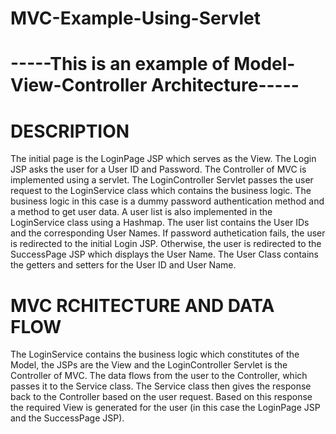 # MVC-Example-Using-Servlet

# -----This is an example of Model-View-Controller Architecture-----

# DESCRIPTION

The initial page is the LoginPage JSP which serves as the View.
The Login JSP asks the user for a User ID and Password.
The Controller of MVC is implemented using a servlet.
The LoginController Servlet passes the user request to the LoginService class which contains the business logic.
The business logic in this case is a dummy password authentication method and a method to get user data. 
A user list is also implemented in the LoginService class using a Hashmap. The user list contains the User IDs and the corresponding User Names. 
If password authetication fails, the user is redirected to the initial Login JSP.
Otherwise, the user is redirected to the SuccessPage JSP which displays the User Name. 
The User Class contains the getters and setters for the User ID and User Name. 

# MVC RCHITECTURE AND DATA FLOW

The LoginService contains the business logic which constitutes of the Model, the JSPs are the View and the LoginController Servlet is the Controller of MVC. The data flows from the user to the Controller, which passes it to the Service class. The Service class then gives the response back to the Controller based on the user request. Based on this response the required View is generated for the user (in this case the LoginPage JSP and the SuccessPage JSP).
